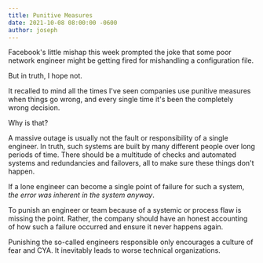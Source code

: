 ```yaml
---
title: Punitive Measures
date: 2021-10-08 08:00:00 -0600
author: joseph
---
```


Facebook's little mishap this week prompted the joke that some poor network engineer might be getting fired for mishandling a configuration file.

But in truth, I hope not.

It recalled to mind all the times I've seen companies use punitive measures when things go wrong, and every single time it's been the completely wrong decision.

Why is that?

A massive outage is usually not the fault or responsibility of a single engineer. In truth, such systems are built by many different people over long periods of time. There should be a multitude of checks and automated systems and redundancies and failovers, all to make sure these things don't happen.

If a lone engineer can become a single point of failure for such a system, *the error was inherent in the system anyway*.

To punish an engineer or team because of a systemic or process flaw is missing the point. Rather, the company should have an honest accounting of how such a failure occurred and ensure it never happens again.

Punishing the so-called engineers responsible only encourages a culture of fear and CYA. It inevitably leads to worse technical organizations.
